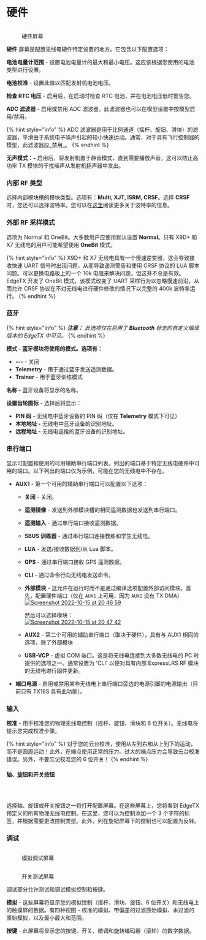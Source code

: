 # 硬件

<figure><img src="//edgetx-static.zkl2333.com/hardware.png" alt=""><figcaption><p>硬件屏幕</p></figcaption></figure>

**硬件** 屏幕是配置无线电硬件特定设置的地方。它包含以下配置选项：

**电池电量计范围** - 设置电池电量计的最大和最小电压。这应该根据您使用的电池类型进行设置。

**电池校准** - 设置此值以匹配发射机电池电压。

**检查 RTC 电压** - 启用后，在启动时检查 RTC 电池，并在电池电压低时警告您。

**ADC 滤波器** - 启用或禁用 ADC 滤波器。此滤波器也可以在模型设置中按模型启用/禁用。

{% hint style="info" %}
ADC 滤波器是用于比例通道（摇杆、旋钮、滑块）的滤波器，平滑由于系统电子噪声引起的较小快速运动。通常，对于具有飞行控制器的模型，此滤波器应_禁用_。
{% endhint %}

**无声模式：-** 启用后，将发射机置于静音模式，直到需要播放声音。这可以防止高功率 TX 模块的干扰噪声从发射机扬声器中发出。

### **内部 RF 类型**

选择内部模块槽的模块类型。选项有：**Multi, XJT, ISRM, CRSF**。选择 **CRSF** 时，您还可以选择波特率。您可以在[这里](https://www.expresslrs.org/2.0/quick-start/transmitters/tx-prep/)阅读更多关于波特率的信息。

### **外部 RF 采样模式**&#x20;

选项为 Normal 和 OneBit。大多数用户应使用默认设置 **Normal**。只有 X9D+ 和 X7 无线电的用户可能希望使用 **OneBit** 模式。

{% hint style="info" %}
X9D+ 和 X7 无线电具有一个慢速逆变器，这会导致接收快速 UART 信号时出现问题，从而导致遥测警告和使用 CRSF 协议的 LUA 脚本问题。可以更换电路板上的一个 10k 电阻来解决问题，但这并不总是有效。EdgeTX 开发了 OneBit 模式，该模式改变了 UART 采样行为以忽略慢速前沿，从而允许 CRSF 协议在不对无线电进行硬件修改的情况下以完整的 400k 波特率运行。
{% endhint %}

### **蓝牙**

{% hint style="info" %}
_**注意：** 此选项仅在启用了 **Bluetooth** 标志的自定义编译版本的 EdgeTX 中可见。_
{% endhint %}

**模式 - 蓝牙模块将使用的模式。选项有：**

* **---** - 关闭
* **Telemetry** - 用于通过蓝牙发送遥测数据。
* **Trainer** - 用于蓝牙训练模式

**名称 -** 蓝牙设备将显示的名称。

**设置齿轮图标** - 选择后将显示：

* **PIN 码** - 无线电中蓝牙设备的 PIN 码（仅在 **Telemetry** 模式下可见）
* **本地地址 -** 无线电中蓝牙设备的识别地址。
* **远程地址 -** 无线电连接的蓝牙设备的识别地址。

### **串行端口**&#x20;

显示可配置和使用的可用辅助串行端口列表。列出的端口基于特定无线电硬件中可用的端口。以下列出的端口仅为示例，可能在您的无线电中不存在。

* **AUX1** - 第一个可用的辅助串行端口可以配置以下选项：
  * **关闭** - 关闭。
  * **遥测镜像** - 发送到外部模块槽的相同遥测数据也发送到串行端口。&#x20;
  * **遥测输入** - 通过串行端口接收遥测数据。
  * **SBUS 训练器** - 通过串行端口连接教练和学生无线电。
  * **LUA** - 发送/接收数据到/从 Lua 脚本。
  * **GPS** - 通过串行端口接收 GPS 遥测数据。
  * **CLI** - 通过命令行向无线电发送命令。&#x20;
  * **外部模块** - 这允许在运行时而不是通过编译选项配置外部访问模块。首先，配置硬件端口（仅在 `AUX1` 上可用，因为 `AUX2` 没有 TX DMA）\
      [![Screenshot 2022-10-15 at 20 46 59](https://user-images.githubusercontent.com/1050031/196003113-a1e4a38e-c007-4b49-b691-d806ff5e7600.png)](https://user-images.githubusercontent.com/1050031/196003113-a1e4a38e-c007-4b49-b691-d806ff5e7600.png)

      然后可以选择模块：\
      [![Screenshot 2022-10-15 at 20 47 42](https://user-images.githubusercontent.com/1050031/196003145-41fd9f94-22b6-4646-b77a-ade379d15965.png)](https://user-images.githubusercontent.com/1050031/196003145-41fd9f94-22b6-4646-b77a-ade379d15965.png)
  * **AUX2** - 第二个可用的辅助串行端口（取决于硬件），具有与 AUX1 相同的选项，除了外部模块&#x20;
  * **USB-VCP** - 虚拟 COM 端口。这是将无线电连接到大多数无线电的 PC 时提供的选项之一。通常设置为 'CLI' 以便对具有内部 ExpressLRS RF 模块的无线电进行固件更新。
* **端口电源** - 启用或禁用某些无线电上串行端口旁边的电源引脚的电源输出（目前只有 TX16S 具有此功能）。

### 输入

**校准** - 用于校准您的物理无线电控制（摇杆、旋钮、滑块和 6 位开关）。无线电将提示您完成校准步骤。&#x20;

{% hint style="info" %}
对于您的云台校准，使用从左到右和从上到下的运动，而不是圆周运动！此外，在端点使用正常的压力。过大的端点压力会导致云台校准错误。另外，不要忘记校准您的 6 位开关！
{% endhint %}

#### 轴、旋钮和开关按钮

<div>

<figure><img src="//edgetx-static.zkl2333.com/Axis.png" alt=""><figcaption></figcaption></figure>

 

<figure><img src="//edgetx-static.zkl2333.com/Pots.png" alt=""><figcaption></figcaption></figure>

 

<figure><img src="//edgetx-static.zkl2333.com/Switches.png" alt=""><figcaption></figcaption></figure>

</div>

选择轴、旋钮或开关按钮之一将打开配置屏幕。在这些屏幕上，您将看到 EdgeTX 预定义的所有物理无线电控制。在这里，您可以为控制添加一个 3 个字符的标签，并根据需要更改控制类型。此外，列在旋钮屏幕下的控制也可以配置为反转。

### 调试

<div>

<figure><img src="//edgetx-static.zkl2333.com/hardware4.png" alt=""><figcaption><p>模拟调试屏幕</p></figcaption></figure>

 

<figure><img src="//edgetx-static.zkl2333.com/hardware5 (1).jpg" alt=""><figcaption><p>开关测试屏幕</p></figcaption></figure>

</div>

调试部分允许测试和调试模拟控制和按键。

**模拟** - 这些屏幕将显示您的模拟控制（摇杆、滑块、旋钮、6 位开关）和无线电上的触摸屏的数据。有四种视图 - 校准的模拟、带偏差的过滤原始模拟、未过滤的原始模拟，以及最小最大和范围。&#x20;

**按键** - 此屏幕将显示您的按键、开关、微调和旋转编码器（滚轮）的数字数据。